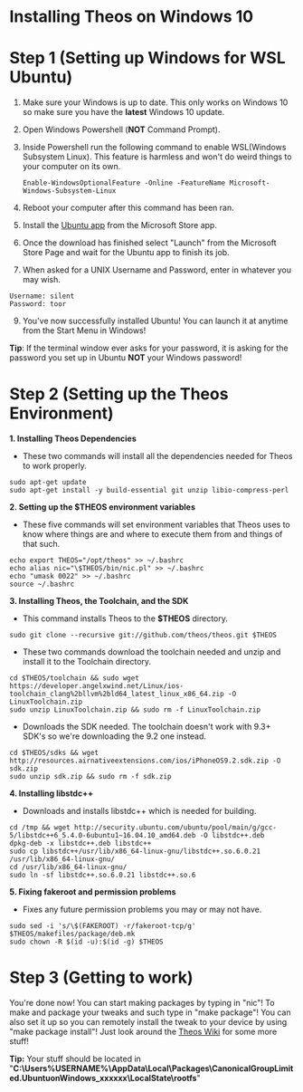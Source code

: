 # Installing Theos on Windows 10

# Step 1 (Setting up Windows for WSL Ubuntu)

 1. Make sure your Windows is up to date. This only works on Windows 10 so make sure you have the **latest** Windows 10 update.
 2. Open Windows Powershell (**NOT** Command Prompt).
 3. Inside Powershell run the following command to enable WSL(Windows Subsystem Linux). This feature is harmless and won't do weird things to your computer on its own.
 
 	`Enable-WindowsOptionalFeature -Online -FeatureName Microsoft-Windows-Subsystem-Linux`
 
 4. Reboot your computer after this command has been ran.
 5. Install the [Ubuntu app](http://prntscr.com/n2vz3e) from the Microsoft Store app.
 6. Once the download has finished select "Launch" from the Microsoft Store Page and wait for the Ubuntu app to finish its job.
 7. When asked for a UNIX Username and Password, enter in whatever you may wish. 
 
 ```
 Username: silent
 Password: toor
 ```
 
 9. You've now successfully installed Ubuntu! You can launch it at anytime from the Start Menu in Windows!

**Tip**: If the terminal window ever asks for your password, it is asking for the password you set up in Ubuntu **NOT** your Windows password!

# Step 2 (Setting up the Theos Environment)

**1. Installing Theos Dependencies**

- These two commands will install all the dependencies needed for Theos to work properly.

```
sudo apt-get update
sudo apt-get install -y build-essential git unzip libio-compress-perl
```

**2. Setting up the $THEOS environment variables**

- These five commands will set environment variables that Theos uses to know where things are and where to execute them from and things of that such.

```
echo export THEOS="/opt/theos" >> ~/.bashrc
echo alias nic="\$THEOS/bin/nic.pl" >> ~/.bashrc
echo "umask 0022" >> ~/.bashrc
source ~/.bashrc
```

**3. Installing Theos, the Toolchain, and the SDK**

- This command installs Theos to the **$THEOS** directory.

`sudo git clone --recursive git://github.com/theos/theos.git $THEOS`

- These two commands download the toolchain needed and unzip and install it to the Toolchain directory.

```
cd $THEOS/toolchain && sudo wget https://developer.angelxwind.net/Linux/ios-toolchain_clang%2bllvm%2bld64_latest_linux_x86_64.zip -O LinuxToolchain.zip
sudo unzip LinuxToolchain.zip && sudo rm -f LinuxToolchain.zip
```

- Downloads the SDK needed. The toolchain doesn't work with 9.3+ SDK's so we're downloading the 9.2 one instead.

```
cd $THEOS/sdks && wget http://resources.airnativeextensions.com/ios/iPhoneOS9.2.sdk.zip -O sdk.zip
sudo unzip sdk.zip && sudo rm -f sdk.zip
```

**4. Installing libstdc++**

- Downloads and installs libstdc++ which is needed for building.

```
cd /tmp && wget http://security.ubuntu.com/ubuntu/pool/main/g/gcc-5/libstdc++6_5.4.0-6ubuntu1~16.04.10_amd64.deb -O libstdc++.deb
dpkg-deb -x libstdc++.deb libstdc++
sudo cp libstdc++/usr/lib/x86_64-linux-gnu/libstdc++.so.6.0.21 /usr/lib/x86_64-linux-gnu/
cd /usr/lib/x86_64-linux-gnu/
sudo ln -sf libstdc++.so.6.0.21 libstdc++.so.6
```

**5. Fixing fakeroot and permission problems**

- Fixes any future permission problems you may or may not have.

```
sudo sed -i 's/\$(FAKEROOT) -r/fakeroot-tcp/g'  $THEOS/makefiles/package/deb.mk
sudo chown -R $(id -u):$(id -g) $THEOS
```

# Step 3 (Getting to work)

You're done now! You can start making packages by typing in "nic"! To make and package your tweaks and such type in  "make package"! You can also set it up so you can remotely install the tweak to your device by using "make package install"! Just look around the [Theos Wiki](https://github.com/theos/theos/wiki) for some more stuff!

**Tip:** Your stuff should be located in
"**C:\Users\%USERNAME%\AppData\Local\Packages\CanonicalGroupLimited.UbuntuonWindows_xxxxxx\LocalState\rootfs**"